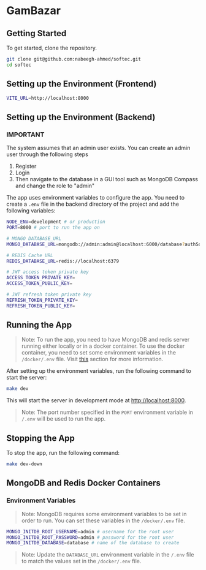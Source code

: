 # GamBazar


## Getting Started

To get started, clone the repository.

```bash
git clone git@github.com:nabeegh-ahmed/softec.git
cd softec
```

## Setting up the Environment (Frontend)
```bash
VITE_URL=http://localhost:8000
```
## Setting up the Environment (Backend)



### IMPORTANT
The system assumes that an admin user exists. You can create an admin user through the following steps
1. Register
2. Login
3. Then navigate to the database in a GUI tool such as MongoDB Compass and change the role to "admin"

The app uses environment variables to configure the app. You need to create a `.env` file in the backend directory of the project and add the following variables:

```bash
NODE_ENV=development # or production
PORT=8000 # port to run the app on

# MONGO DATABASE_URL
MONGO_DATABASE_URL=mongodb://admin:admin@localhost:6000/database?authSource=admin

# REDIS Cache URL
REDIS_DATABASE_URL=redis://localhost:6379

# JWT access token private key
ACCESS_TOKEN_PRIVATE_KEY=
ACCESS_TOKEN_PUBLIC_KEY=

# JWT refresh token private key
REFRESH_TOKEN_PRIVATE_KEY=
REFRESH_TOKEN_PUBLIC_KEY=
```

## Running the App

> Note: To run the app, you need to have MongoDB and redis server running either locally or in a docker container.
> To use the docker container, you need to set some environment variables in the `/docker/.env` file. Visit [this](#mongodb-and-redis-docker-containers) section for more information.

After setting up the environment variables, run the following command to start the server:

```bash
make dev
```

This will start the server in development mode at [http://localhost:8000](http://localhost:8000). 

> Note: The port number specified in the `PORT` environment variable in `/.env` will be used to run the app.

## Stopping the App

To stop the app, run the following command:

```bash
make dev-down
```

## MongoDB and Redis Docker Containers

### Environment Variables

> Note: MongoDB requires some environment variables to be set in order to run. You can set these variables in the `/docker/.env` file.

```bash
MONGO_INITDB_ROOT_USERNAME=admin # username for the root user
MONGO_INITDB_ROOT_PASSWORD=admin # password for the root user
MONGO_INITDB_DATABASE=database # name of the database to create
```

> Note: Update the `DATABASE_URL` environment variable in the `/.env` file to match the values set in the `/docker/.env` file.
